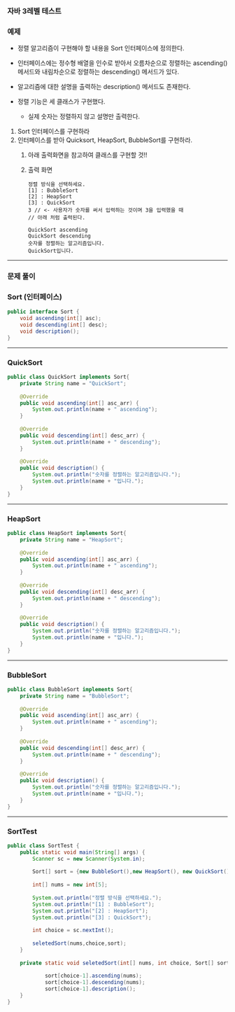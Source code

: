 ### 자바 3레벨 테스트

### 예제

- 정렬 알고리즘이 구현해야 할 내용을 Sort 인터페이스에 정의한다.
- 인터페이스에는 정수형 배열을 인수로 받아서 오름차순으로 정렬하는
ascending() 메서드와 내림차순으로 정렬하는 descending() 메서드가 있다.
- 알고리즘에 대한 설명을 출력하는 description() 메서드도 존재한다.

- 정렬 기능은 세 클래스가 구현했다.
    - 실제 숫자는 정렬하지 않고 설명만 출력한다.

1. Sort 인터페이스를 구현하라
2. 인터페이스를 받아 Quicksort, HeapSort, BubbleSort를 구현하라.
    1. 아래 출력화면을 참고하여 클래스를 구현할 것!!
    2. 출력 화면
        
        ```
        정렬 방식을 선택하세요.
        [1] : BubbleSort
        [2] : HeapSort
        [3] : QuickSort
        3 // <- 사용자가 숫자를 써서 입력하는 것이며 3을 입력했을 때
        // 아래 처럼 출력된다.
        
        QuickSort ascending
        QuickSort descending
        숫자를 정렬하는 알고리즘입니다.
        QuickSort입니다.
        ```
        

---

### 문제 풀이

### Sort (인터페이스)

```java
public interface Sort {
	void ascending(int[] asc);
	void descending(int[] desc);
	void description();
}
```

---

### QuickSort

```java
public class QuickSort implements Sort{
	private String name = "QuickSort";
	
	@Override
	public void ascending(int[] asc_arr) {
		System.out.println(name + " ascending");
	}
	
	@Override
	public void descending(int[] desc_arr) {
		System.out.println(name + " descending");
	}
	
	@Override
	public void description() {
		System.out.println("숫자를 정렬하는 알고리즘입니다.");
		System.out.println(name + "입니다.");
	}
}
```

---

### HeapSort

```java
public class HeapSort implements Sort{
	private String name = "HeapSort";
	
	@Override
	public void ascending(int[] asc_arr) {
		System.out.println(name + " ascending");
	}
	
	@Override
	public void descending(int[] desc_arr) {
		System.out.println(name + " descending");
	}
	
	@Override
	public void description() {
		System.out.println("숫자를 정렬하는 알고리즘입니다.");
		System.out.println(name + "입니다.");
	}
}
```

---

### BubbleSort

```java
public class BubbleSort implements Sort{
	private String name = "BubbleSort";
	
	@Override
	public void ascending(int[] asc_arr) {
		System.out.println(name + " ascending");
	}
	
	@Override
	public void descending(int[] desc_arr) {
		System.out.println(name + " descending");
	}
	
	@Override
	public void description() {
		System.out.println("숫자를 정렬하는 알고리즘입니다.");
		System.out.println(name + "입니다.");
	}
}
```

---

### SortTest

```java
public class SortTest {
	public static void main(String[] args) {
		Scanner sc = new Scanner(System.in);
		
		Sort[] sort = {new BubbleSort(),new HeapSort(), new QuickSort()};
		
		int[] nums = new int[5];
		
		System.out.println("정렬 방식을 선택하세요.");
		System.out.println("[1] : BubbleSort");
		System.out.println("[2] : HeapSort");
		System.out.println("[3] : QuickSort");
		
		int choice = sc.nextInt();
		
		seletedSort(nums,choice,sort);
	}
	
	private static void seletedSort(int[] nums, int choice, Sort[] sort) {
		
			sort[choice-1].ascending(nums);
			sort[choice-1].descending(nums);
			sort[choice-1].description();
	}
}
```
